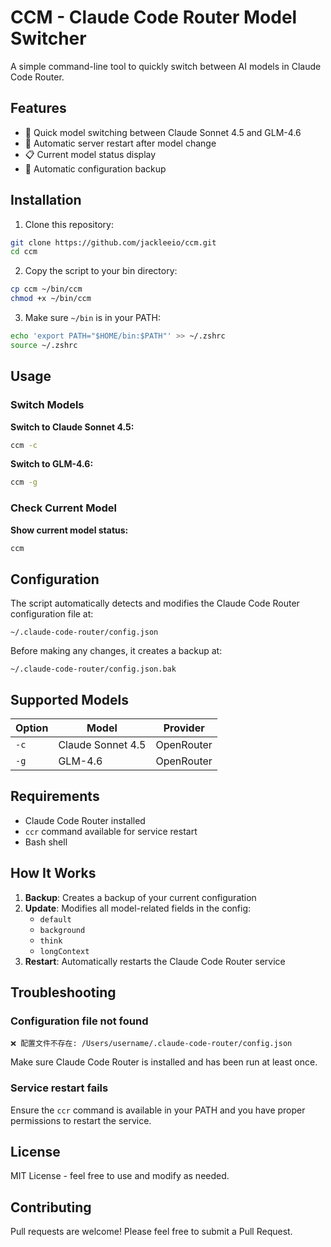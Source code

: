 # CCM - Claude Code Router Model Switcher

A simple command-line tool to quickly switch between AI models in Claude Code Router.

## Features

- 🔄 Quick model switching between Claude Sonnet 4.5 and GLM-4.6
- 🚀 Automatic server restart after model change
- 📋 Current model status display
- 💾 Automatic configuration backup

## Installation

1. Clone this repository:
```bash
git clone https://github.com/jackleeio/ccm.git
cd ccm
```

2. Copy the script to your bin directory:
```bash
cp ccm ~/bin/ccm
chmod +x ~/bin/ccm
```

3. Make sure `~/bin` is in your PATH:
```bash
echo 'export PATH="$HOME/bin:$PATH"' >> ~/.zshrc
source ~/.zshrc
```

## Usage

### Switch Models

**Switch to Claude Sonnet 4.5:**
```bash
ccm -c
```

**Switch to GLM-4.6:**
```bash
ccm -g
```

### Check Current Model

**Show current model status:**
```bash
ccm
```

## Configuration

The script automatically detects and modifies the Claude Code Router configuration file at:
```
~/.claude-code-router/config.json
```

Before making any changes, it creates a backup at:
```
~/.claude-code-router/config.json.bak
```

## Supported Models

| Option | Model | Provider |
|--------|-------|----------|
| `-c` | Claude Sonnet 4.5 | OpenRouter |
| `-g` | GLM-4.6 | OpenRouter |

## Requirements

- Claude Code Router installed
- `ccr` command available for service restart
- Bash shell

## How It Works

1. **Backup**: Creates a backup of your current configuration
2. **Update**: Modifies all model-related fields in the config:
   - `default`
   - `background`
   - `think`
   - `longContext`
3. **Restart**: Automatically restarts the Claude Code Router service

## Troubleshooting

### Configuration file not found
```
❌ 配置文件不存在: /Users/username/.claude-code-router/config.json
```
Make sure Claude Code Router is installed and has been run at least once.

### Service restart fails
Ensure the `ccr` command is available in your PATH and you have proper permissions to restart the service.

## License

MIT License - feel free to use and modify as needed.

## Contributing

Pull requests are welcome! Please feel free to submit a Pull Request.